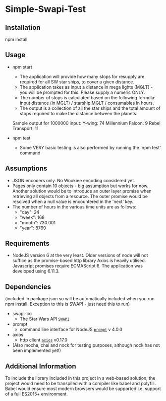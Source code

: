 
# Simple-Swapi-Test
## Installation
npm install

## Usage

- npm start

    - The application will provide how many stops for resupply are required for all SW star ships, to cover a given distance.  
    - The application takes as input a distance in mega lights (MGLT) - you will be prompted for this.  Please supply a numeric ONLY.
    - The number of stops is calculated based on the following formula: input distance (in MGLT) / starship MGLT / consumables in hours.
    - The output is a collection of all the star ships and the total amount of stops required to make the distance between the planets.

    Sample output for 1000000 input:
    Y-wing: 74
    Millennium Falcon: 9
    Rebel Transport: 11

- npm test
    - Some VERY basic testing is also performed by running the 'npm test' command


## Assumptions
- JSON encoders only. No Wookiee encoding considered yet. 
- Pages only contain 10 objects - big assumption but works for now.  Another solution would be to introduce an outer layer promise when retrieving all objects from a resource.  The outer promise would be resolved when a null value is encountered in the 'next' key.
- The number of hours in the various time units are as follows:
    - "day": 24
    - "week": 168
    - "month": 730.001
    - "year": 8760

## Requirements 
- NodeJS version 6 at the very least.  Older versions of node will not suffice as the promise-based http library Axios is heavily utilised.  Javascript promises require ECMAScript 6.  The application was developed using 6.11.3.

## Dependencies
(included in package.json so will be automatically included when you run npm install. Exception to this is SWAPI - just need this to run)
- swapi-co
    - The Star Wars API [`SWAPI`](https://swapi.co/)
- prompt
    - command line interface for NodeJS [`prompt`](https://github.com/SBoudrias/Inquirer.js) v 4.0.0
- axios
    - http client [`axios`](https://github.com/axios/axios) v0.17.0
- (Also mocha, chai and nock for testing purposes, although nock has not been implemented yet!)


## Additional Information
To include the library included in this project in a web-based solution, the project would need to be transpiled with a compiler like babel and polyfill. Babel would ensure most modern browsers would be supported i.e. support of a full ES2015+ environment.
